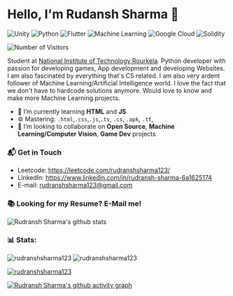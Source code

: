 # Hello, I'm Rudansh Sharma 👋

![Unity](https://img.shields.io/badge/Unity-modest-blueviolet?style=for-the-badge&logo=appveyor)
![Python](https://img.shields.io/badge/Python-Intermediate-success?style=for-the-badge&logo=appveyor)
![Flutter](https://img.shields.io/badge/Flutter-Intermediate-blue?style=for-the-badge&logo=appveyor)
![Machine Learning](https://img.shields.io/badge/Machine%20Learning-Intermediate-lightgrey?style=for-the-badge&logo=appveyor)
![Google Cloud](https://img.shields.io/badge/Google%20Cloud-Intermediate-informational?style=for-the-badge&logo=appveyor)
![Solidity](https://img.shields.io/badge/Solidity-Good-yellow?style=for-the-badge&logo=appveyor)

![Number of Visitors](https://komarev.com/ghpvc/?username=rudranshsharma123&style=flat-square&label=Hello+There!)

Student at [National Institute of Technology Rourkela](https://www.nitrkl.ac.in/). Python developer with passion for developing games, App development and developing Websites. I am also fascinated by everything that's CS related. I am also very ardent follower of Machine Learning/Artificial Intelligence world. I love the fact that we don't have to hardcode solutions anymore. Would love to know and make more Machine Learning projects. 

- 🌱 I’m currently learning **HTML** and **JS**
- ⚙️ Mastering: `.html`,`.css`,`.js`,`.ts`, `.cs`, `.apk`, `.tf`, 
- 👯 I’m looking to collaborate on **Open Source**, **Machine Learning/Computer Vision**,  **Game Dev** projects
### 📬 Get in Touch

- Leetcode: https://leetcode.com/rudranshsharma123/
- LinkedIn: https://www.linkedin.com/in/rudransh-sharma-6a1625174
- E-mail: rudranshsharma123@gmail.com

### 📚 Looking for my Resume? E-Mail me!

![Rudransh Sharma's github stats](https://github-readme-stats.vercel.app/api?username=rudranshsharma123&show_icons=true&hide_border=true&theme=synthwave)

<h3>📊 Stats: </h3>
<p><img align="left" src="https://github-readme-stats.vercel.app/api/top-langs?username=rudranshsharma123&show_icons=true&locale=en&layout=compact" alt="rudranshsharma123" /></p>


<p><img align="center" src="https://github-readme-streak-stats.herokuapp.com/?user=rudranshsharma123&" alt="rudranshsharma123" /></p>

<p align="left"> <a href="https://github.com/ryo-ma/github-profile-trophy"><img src="https://github-profile-trophy.vercel.app/?username=rudranshsharma123" alt="rudranshsharma123" /></a> </p>

[![Rudransh Sharma's github activity graph](https://activity-graph.herokuapp.com/graph?username=rudranshsharma123&theme=xcode)](https://github.com/rudranshsharma123)



